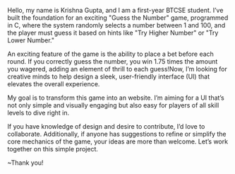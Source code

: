 Hello, my name is Krishna Gupta, and I am a first-year BTCSE student. I’ve built the foundation for an exciting "Guess the Number" game, programmed in C, where the system randomly selects a number between 1 and 100, and the player must guess it based on hints like "Try Higher Number" or "Try Lower Number." 

An exciting feature of the game is the ability to place a bet before each round. If you correctly guess the number, you win 1.75 times the amount you wagered, adding an element of thrill to each guess!Now, I’m looking for creative minds to help design a sleek, user-friendly interface (UI) that elevates the overall experience.

My goal is to transform this game into an website. I’m aiming for a UI that’s not only simple and visually engaging but also easy for players of all skill levels to dive right in.

If you have knowledge of design and desire to contribute, I’d love to collaborate. Additionally, if anyone has suggestions to refine or simplify the core mechanics of the game, your ideas are more than welcome. Let’s work together on this simple project.

~Thank you!
